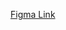 [Figma Link](https://www.figma.com/design/iWpv0qe8ZN6uBFfpbCHj28/Dog-App?node-id=2-3&t=Ft3qkDTe0n8fLE6y-1)